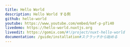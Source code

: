 ```yaml
---
title: Hello World
description: Hello World する例
github: hello-world
youtube: https://www.youtube.com/embed/kmf-p-pTi40
livedemo: https://hello-world.nuxtjs.org
liveedit: https://gomix.com/#!/project/nuxt-hello-world
documentation: /guide/installation#スクラッチから始める
---
```


<!-- title: Hello World -->
<!-- description: Hello World example with Nuxt.js -->
